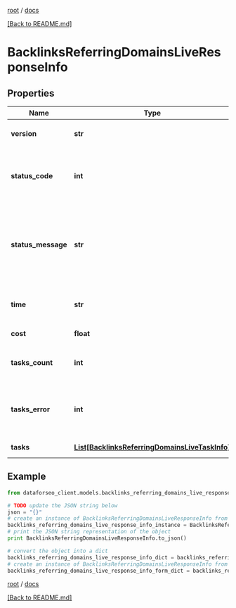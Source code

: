 [root](./../ "root") / [docs](./ "docs")

[[Back to README.md]](./../README.md "[Back to README.md]")

# BacklinksReferringDomainsLiveResponseInfo

## Properties

Name | Type | Description | Notes
------------ | ------------- | ------------- | -------------
**version** | **str** | the current version of the API | [optional]
**status_code** | **int** | general status code you can find the full list of the response codes here | [optional]
**status_message** | **str** | general informational message you can find the full list of general informational messages here | [optional]
**time** | **str** | total execution time, seconds | [optional]
**cost** | **float** | total tasks cost, USD | [optional]
**tasks_count** | **int** | the number of tasks in the tasks array | [optional]
**tasks_error** | **int** | the number of tasks in the tasks array returned with an error | [optional]
**tasks** | [**List[BacklinksReferringDomainsLiveTaskInfo]**](BacklinksReferringDomainsLiveTaskInfo.md) | array of tasks | [optional]

## Example

```python
from dataforseo_client.models.backlinks_referring_domains_live_response_info import BacklinksReferringDomainsLiveResponseInfo

# TODO update the JSON string below
json = "{}"
# create an instance of BacklinksReferringDomainsLiveResponseInfo from a JSON string
backlinks_referring_domains_live_response_info_instance = BacklinksReferringDomainsLiveResponseInfo.from_json(json)
# print the JSON string representation of the object
print BacklinksReferringDomainsLiveResponseInfo.to_json()

# convert the object into a dict
backlinks_referring_domains_live_response_info_dict = backlinks_referring_domains_live_response_info_instance.to_dict()
# create an instance of BacklinksReferringDomainsLiveResponseInfo from a dict
backlinks_referring_domains_live_response_info_form_dict = backlinks_referring_domains_live_response_info.from_dict(backlinks_referring_domains_live_response_info_dict)
```

  

[root](./../ "root") / [docs](./ "docs")

[[Back to README.md]](./../README.md "[Back to README.md]")